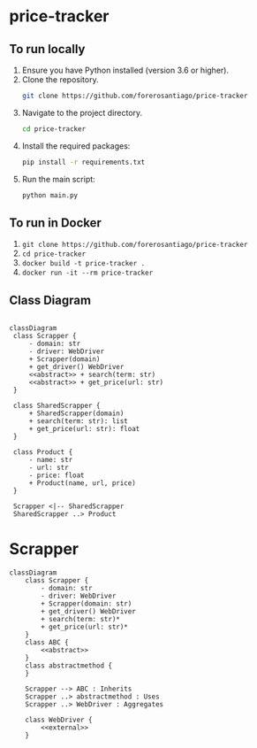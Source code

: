 # price-tracker

## To run locally
1. Ensure you have Python installed (version 3.6 or higher).
2. Clone the repository.
    ```bash
   git clone https://github.com/forerosantiago/price-tracker
    ```
3. Navigate to the project directory.
   ```bash
   cd price-tracker
   ```
4. Install the required packages:
   ```bash
   pip install -r requirements.txt
   ```
5. Run the main script:
   ```bash
   python main.py
   ```

## To run in Docker
1. `git clone https://github.com/forerosantiago/price-tracker`
2. `cd price-tracker`
3. `docker build -t price-tracker .`
4. `docker run -it --rm price-tracker`
## Class Diagram
   ```mermaid

classDiagram
    class Scrapper {
        - domain: str
        - driver: WebDriver
        + Scrapper(domain)
        + get_driver() WebDriver
        <<abstract>> + search(term: str)
        <<abstract>> + get_price(url: str)
    }

    class SharedScrapper {
        + SharedScrapper(domain)
        + search(term: str): list
        + get_price(url: str): float
    }

    class Product {
        - name: str
        - url: str
        - price: float
        + Product(name, url, price)
    }

    Scrapper <|-- SharedScrapper
    SharedScrapper ..> Product
```
# Scrapper
```mermaid
classDiagram
    class Scrapper {
        - domain: str
        - driver: WebDriver
        + Scrapper(domain: str)
        + get_driver() WebDriver
        + search(term: str)*
        + get_price(url: str)*
    }
    class ABC {
        <<abstract>>
    }
    class abstractmethod {
    }

    Scrapper --> ABC : Inherits
    Scrapper ..> abstractmethod : Uses
    Scrapper ..> WebDriver : Aggregates

    class WebDriver {
        <<external>>
    }    
```
```
